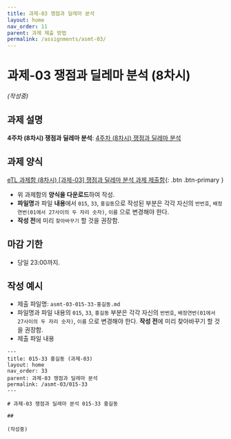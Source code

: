 ```yaml
---
title: 과제-03 쟁점과 딜레마 분석
layout: home
nav_order: 11
parent: 과제 제출 방법
permalink: /assignments/asmt-03/
---
```


# 과제-03 쟁점과 딜레마 분석 (8차시)

*(작성중)*

## 과제 설명

**4주차 (8차시) 쟁점과 딜레마 분석**: [4주차 (8차시) 쟁점과 딜레마 분석]({{site.baseurl}}/lectures/week04-08)

## 과제 양식

[eTL 과제함 (8차시) [과제-03] 쟁점과 딜레마 분석 과제 제출함](https://myetl.snu.ac.kr/){: .btn .btn-primary }

- 위 과제함의 **양식을 다운로드**하여 작성.
- **파일명**과 파일 **내용**에서 `015`, `33`, `홍길동`으로 작성된 부분은 각각 자신의 `반번호`, `배정연번(01에서 27사이의 두 자리 숫자)`, `이름` 으로 변경해야 한다. 
- **작성 전**에 미리 `찾아바꾸기` 할 것을 권장함.

## 마감 기한

- 당일 23:00까지.

## 작성 예시

- 제출 파일명: `asmt-03-015-33-홍길동.md` 
- 파일명과 파일 내용의 `015`, `33`, `홍길동` 부분은 각각 자신의 `반번호`, `배정연번(01에서 27사이의 두 자리 숫자)`, `이름` 으로 변경해야 한다. **작성 전**에 미리 찾아바꾸기 할 것을 권장함.
- 제출 파일 내용

```
---
title: 015-33 홍길동 (과제-03)
layout: home
nav_order: 33
parent: 과제-03 쟁점과 딜레마 분석
permalink: /asmt-03/015-33
---

# 과제-03 쟁점과 딜레마 분석 015-33 홍길동 

## 

(작성중)

```


